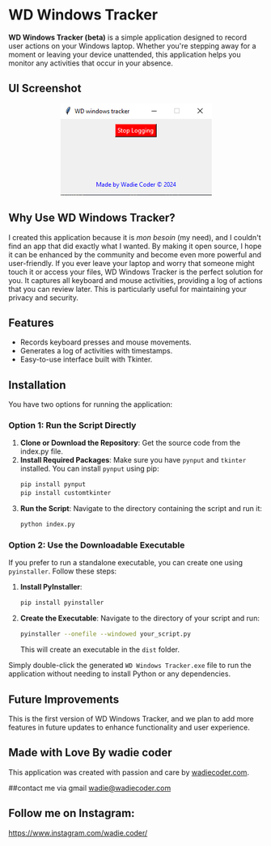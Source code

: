 # WD Windows Tracker

**WD Windows Tracker (beta)** is a simple application designed to record user actions on your Windows laptop. Whether you're stepping away for a moment or leaving your device unattended, this application helps you monitor any activities that occur in your absence.

## UI Screenshot

<p align="center">
  <img src="assets/ui_screenshot.png" alt="UI Screenshot" />
</p>


## Why Use WD Windows Tracker?

I created this application because it is *mon besoin* (my need), and I couldn't find an app that did exactly what I wanted. By making it open source, I hope it can be enhanced by the community and become even more powerful and user-friendly. If you ever leave your laptop and worry that someone might touch it or access your files, WD Windows Tracker is the perfect solution for you. It captures all keyboard and mouse activities, providing a log of actions that you can review later. This is particularly useful for maintaining your privacy and security.

## Features

- Records keyboard presses and mouse movements.
- Generates a log of activities with timestamps.
- Easy-to-use interface built with Tkinter.

## Installation

You have two options for running the application:

### Option 1: Run the Script Directly

1. **Clone or Download the Repository**: Get the source code from the index.py file.
2. **Install Required Packages**: Make sure you have `pynput` and `tkinter` installed. You can install `pynput` using pip:
   ```bash
   pip install pynput
   pip install customtkinter
   ```
3. **Run the Script**: Navigate to the directory containing the script and run it:
   ```bash
   python index.py
   ```

### Option 2: Use the Downloadable Executable

If you prefer to run a standalone executable, you can create one using `pyinstaller`. Follow these steps:

1. **Install PyInstaller**:
   ```bash
   pip install pyinstaller
   ```
2. **Create the Executable**:
   Navigate to the directory of your script and run:
   ```bash
   pyinstaller --onefile --windowed your_script.py 
   ```
   This will create an executable in the `dist` folder.

Simply double-click the generated `WD Windows Tracker.exe` file to run the application without needing to install Python or any dependencies.

## Future Improvements

This is the first version of WD Windows Tracker, and we plan to add more features in future updates to enhance functionality and user experience.

## Made with Love By wadie coder

This application was created with passion and care by [wadiecoder.com](https://www.wadiecoder.com).

##contact me via gmail
wadie@wadiecoder.com

## Follow me on Instagram:
https://www.instagram.com/wadie.coder/
